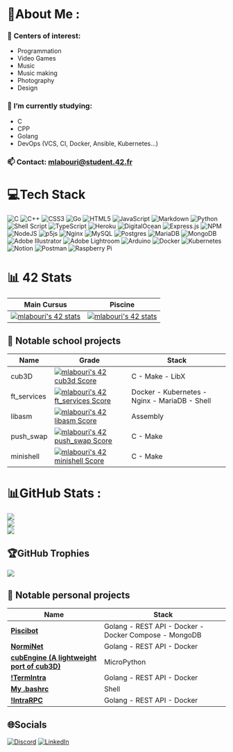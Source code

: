  
# 💫About Me :
 ### 🎲 <b>Centers of interest:</b> <br>
 -  Programmation
 -  Video Games
 -  Music
 -  Music making
 -  Photography
 -  Design <br>
 
 ### 🧠 <b>I’m currently studying:</b><br>
  - C <br>
  - CPP <br>
  - Golang
  - DevOps (VCS, CI, Docker, Ansible, Kubernetes...)

 ### 📫 <b>Contact:</b> mlabouri@student.42.fr	


# 💻Tech Stack
![C](https://img.shields.io/badge/c-%2300599C.svg?style=for-the-badge&logo=c&logoColor=white) ![C++](https://img.shields.io/badge/c++-%2300599C.svg?style=for-the-badge&logo=c%2B%2B&logoColor=white) ![CSS3](https://img.shields.io/badge/css3-%231572B6.svg?style=for-the-badge&logo=css3&logoColor=white) ![Go](https://img.shields.io/badge/go-%2300ADD8.svg?style=for-the-badge&logo=go&logoColor=white) ![HTML5](https://img.shields.io/badge/html5-%23E34F26.svg?style=for-the-badge&logo=html5&logoColor=white) ![JavaScript](https://img.shields.io/badge/javascript-%23323330.svg?style=for-the-badge&logo=javascript&logoColor=%23F7DF1E) ![Markdown](https://img.shields.io/badge/markdown-%23000000.svg?style=for-the-badge&logo=markdown&logoColor=white) ![Python](https://img.shields.io/badge/python-3670A0?style=for-the-badge&logo=python&logoColor=ffdd54) ![Shell Script](https://img.shields.io/badge/shell_script-%23121011.svg?style=for-the-badge&logo=gnu-bash&logoColor=white) ![TypeScript](https://img.shields.io/badge/typescript-%23007ACC.svg?style=for-the-badge&logo=typescript&logoColor=white) ![Heroku](https://img.shields.io/badge/heroku-%23430098.svg?style=for-the-badge&logo=heroku&logoColor=white) ![DigitalOcean](https://img.shields.io/badge/DigitalOcean-%230167ff.svg?style=for-the-badge&logo=digitalOcean&logoColor=white) ![Express.js](https://img.shields.io/badge/express.js-%23404d59.svg?style=for-the-badge&logo=express&logoColor=%2361DAFB) ![NPM](https://img.shields.io/badge/NPM-%23000000.svg?style=for-the-badge&logo=npm&logoColor=white) ![NodeJS](https://img.shields.io/badge/node.js-6DA55F?style=for-the-badge&logo=node.js&logoColor=white) ![p5js](https://img.shields.io/badge/p5.js-ED225D?style=for-the-badge&logo=p5.js&logoColor=FFFFFF) ![Nginx](https://img.shields.io/badge/nginx-%23009639.svg?style=for-the-badge&logo=nginx&logoColor=white) ![MySQL](https://img.shields.io/badge/mysql-%2300f.svg?style=for-the-badge&logo=mysql&logoColor=white) ![Postgres](https://img.shields.io/badge/postgres-%23316192.svg?style=for-the-badge&logo=postgresql&logoColor=white) ![MariaDB](https://img.shields.io/badge/MariaDB-003545?style=for-the-badge&logo=mariadb&logoColor=white) ![MongoDB](https://img.shields.io/badge/MongoDB-%234ea94b.svg?style=for-the-badge&logo=mongodb&logoColor=white) ![Adobe Illustrator](https://img.shields.io/badge/adobeillustrator-%23FF9A00.svg?style=for-the-badge&logo=adobeillustrator&logoColor=white) ![Adobe Lightroom](https://img.shields.io/badge/Adobe%20Lightroom-31A8FF.svg?style=for-the-badge&logo=Adobe%20Lightroom&logoColor=white) ![Arduino](https://img.shields.io/badge/-Arduino-00979D?style=for-the-badge&logo=Arduino&logoColor=white) ![Docker](https://img.shields.io/badge/docker-%230db7ed.svg?style=for-the-badge&logo=docker&logoColor=white) ![Kubernetes](https://img.shields.io/badge/kubernetes-%23326ce5.svg?style=for-the-badge&logo=kubernetes&logoColor=white) ![Notion](https://img.shields.io/badge/Notion-%23000000.svg?style=for-the-badge&logo=notion&logoColor=white) ![Postman](https://img.shields.io/badge/Postman-FF6C37?style=for-the-badge&logo=postman&logoColor=white) ![Raspberry Pi](https://img.shields.io/badge/-RaspberryPi-C51A4A?style=for-the-badge&logo=Raspberry-Pi)

# 📊 42 Stats
| Main Cursus                                                                                                                                                                                 | Piscine                                                                                                                                                                                     |
|---------------------------------------------------------------------------------------------------------------------------------------------------------------------------------------------|---------------------------------------------------------------------------------------------------------------------------------------------------------------------------------------------|
| <a href="https://github.com/JaeSeoKim/badge42"><img src="https://badge42.vercel.app/api/v2/cl3sra3ou005009l43e2yaxfv/stats?cursusId=21&coalitionId=46" alt="mlabouri's 42 stats" /></a> | <a href="https://github.com/JaeSeoKim/badge42"><img src="https://badge42.vercel.app/api/v2/cl3sra3ou005009l43e2yaxfv/stats?cursusId=9&coalitionId=piscine" alt="mlabouri's 42 stats" /></a> |

## 🚧 Notable school projects
| Name        | Grade                                                                                                                                                   | Stack                                 |
|-------------|---------------------------------------------------------------------------------------------------------------------------------------------------------|---------------------------------------|
| cub3D       | [![mlabouri's 42 cub3d Score](https://badge42.vercel.app/api/v2/cl3sra3ou005009l43e2yaxfv/project/1897353)](https://github.com/JaeSeoKim/badge42)       | C - Make - LibX                       |
| ft_services | [![mlabouri's 42 ft_services Score](https://badge42.vercel.app/api/v2/cl3sra3ou005009l43e2yaxfv/project/2029089)](https://github.com/JaeSeoKim/badge42) | Docker - Kubernetes - Nginx - MariaDB - Shell |
| libasm      | [![mlabouri's 42 libasm Score](https://badge42.vercel.app/api/v2/cl3sra3ou005009l43e2yaxfv/project/1907892)](https://github.com/JaeSeoKim/badge42)      | Assembly                              |
| push_swap   | [![mlabouri's 42 push_swap Score](https://badge42.vercel.app/api/v2/cl3sra3ou005009l43e2yaxfv/project/2119003)](https://github.com/JaeSeoKim/badge42)   | C - Make                              |
| minishell   | [![mlabouri's 42 minishell Score](https://badge42.vercel.app/api/v2/cl3sra3ou005009l43e2yaxfv/project/1909856)](https://github.com/JaeSeoKim/badge42)   | C - Make                              |
</center>

# 📊GitHub Stats :
![](https://github-readme-stats.vercel.app/api?username=Millefeuille42&theme=chartreuse-dark&hide_border=false&include_all_commits=true&count_private=false)<br/>
![](https://github-readme-streak-stats.herokuapp.com/?user=Millefeuille42&theme=chartreuse-dark&hide_border=false)<br/>
![](https://github-readme-stats.vercel.app/api/top-langs/?username=Millefeuille42&theme=chartreuse-dark&hide_border=false&include_all_commits=true&count_private=false&layout=compact)

## 🏆GitHub Trophies
![](https://github-profile-trophy.vercel.app/?username=Millefeuille42&theme=matrix&no-frame=false&no-bg=false&margin-w=4)

## 🚧 Notable personal projects

| Name      | Stack                                                 |
|-----------|-------------------------------------------------------|
| <a href="https://github.com/Millefeuille42/piscibotReloaded"><b>Piscibot</b></a>  | Golang - REST API - Docker - Docker Compose - MongoDB |
| <a href="https://github.com/Millefeuille42/normiNet"><b>NormiNet</b></a> | Golang - REST API - Docker                            |
| <a href=""><b>cubEngine (A lightweight port of cub3D)</b></a>  | MicroPython |
| <a href=""><b>!TermIntra</b></a> | Golang - REST API - Docker                            |
| <a href="https://gist.github.com/Millefeuille42/47c1df49bab1fb482280e50f94af50c3"><b>My .bashrc</b></a> | Shell  |
| <a href=""><b>!IntraRPC</b></a>  | Golang - REST API - Docker                            |





## 🌐Socials
[![Discord](https://img.shields.io/badge/Discord-%237289DA.svg?logo=discord&logoColor=white)](https://discord.com/users/268431730967314435) [![LinkedIn](https://img.shields.io/badge/LinkedIn-%230077B5.svg?logo=linkedin&logoColor=white)](https://www.linkedin.com/in/mathieu-labourier-1901621a2/) 

